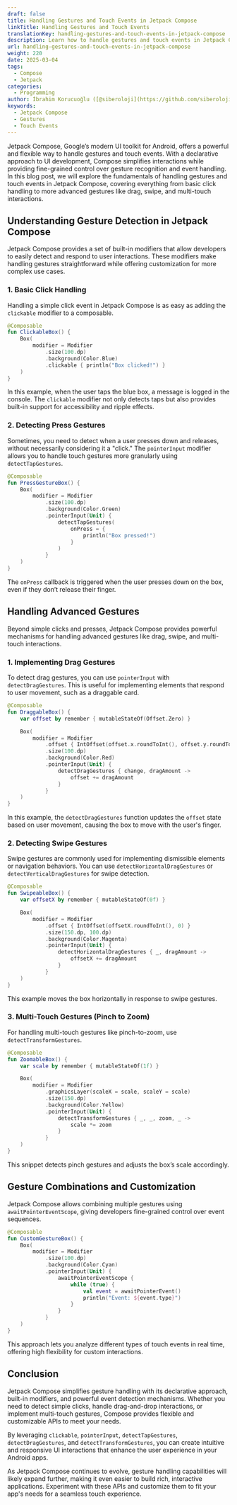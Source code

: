 ```yaml
---
draft: false
title: Handling Gestures and Touch Events in Jetpack Compose
linkTitle: Handling Gestures and Touch Events
translationKey: handling-gestures-and-touch-events-in-jetpack-compose
description: Learn how to handle gestures and touch events in Jetpack Compose
url: handling-gestures-and-touch-events-in-jetpack-compose
weight: 220
date: 2025-03-04
tags:
  - Compose
  - Jetpack
categories:
  - Programming
author: İbrahim Korucuoğlu ([@siberoloji](https://github.com/siberoloji))
keywords:
  - Jetpack Compose
  - Gestures
  - Touch Events
---
```

Jetpack Compose, Google’s modern UI toolkit for Android, offers a powerful and flexible way to handle gestures and touch events. With a declarative approach to UI development, Compose simplifies interactions while providing fine-grained control over gesture recognition and event handling. In this blog post, we will explore the fundamentals of handling gestures and touch events in Jetpack Compose, covering everything from basic click handling to more advanced gestures like drag, swipe, and multi-touch interactions.

## Understanding Gesture Detection in Jetpack Compose

Jetpack Compose provides a set of built-in modifiers that allow developers to easily detect and respond to user interactions. These modifiers make handling gestures straightforward while offering customization for more complex use cases.

### 1. Basic Click Handling

Handling a simple click event in Jetpack Compose is as easy as adding the `clickable` modifier to a composable.

```kotlin
@Composable
fun ClickableBox() {
    Box(
        modifier = Modifier
            .size(100.dp)
            .background(Color.Blue)
            .clickable { println("Box clicked!") }
    )
}
```

In this example, when the user taps the blue box, a message is logged in the console. The `clickable` modifier not only detects taps but also provides built-in support for accessibility and ripple effects.

### 2. Detecting Press Gestures

Sometimes, you need to detect when a user presses down and releases, without necessarily considering it a "click." The `pointerInput` modifier allows you to handle touch gestures more granularly using `detectTapGestures`.

```kotlin
@Composable
fun PressGestureBox() {
    Box(
        modifier = Modifier
            .size(100.dp)
            .background(Color.Green)
            .pointerInput(Unit) {
                detectTapGestures(
                    onPress = {
                        println("Box pressed!")
                    }
                )
            }
    )
}
```

The `onPress` callback is triggered when the user presses down on the box, even if they don’t release their finger.

## Handling Advanced Gestures

Beyond simple clicks and presses, Jetpack Compose provides powerful mechanisms for handling advanced gestures like drag, swipe, and multi-touch interactions.

### 1. Implementing Drag Gestures

To detect drag gestures, you can use `pointerInput` with `detectDragGestures`. This is useful for implementing elements that respond to user movement, such as a draggable card.

```kotlin
@Composable
fun DraggableBox() {
    var offset by remember { mutableStateOf(Offset.Zero) }

    Box(
        modifier = Modifier
            .offset { IntOffset(offset.x.roundToInt(), offset.y.roundToInt()) }
            .size(100.dp)
            .background(Color.Red)
            .pointerInput(Unit) {
                detectDragGestures { change, dragAmount ->
                    offset += dragAmount
                }
            }
    )
}
```

In this example, the `detectDragGestures` function updates the `offset` state based on user movement, causing the box to move with the user's finger.

### 2. Detecting Swipe Gestures

Swipe gestures are commonly used for implementing dismissible elements or navigation behaviors. You can use `detectHorizontalDragGestures` or `detectVerticalDragGestures` for swipe detection.

```kotlin
@Composable
fun SwipeableBox() {
    var offsetX by remember { mutableStateOf(0f) }

    Box(
        modifier = Modifier
            .offset { IntOffset(offsetX.roundToInt(), 0) }
            .size(150.dp, 100.dp)
            .background(Color.Magenta)
            .pointerInput(Unit) {
                detectHorizontalDragGestures { _, dragAmount ->
                    offsetX += dragAmount
                }
            }
    )
}
```

This example moves the box horizontally in response to swipe gestures.

### 3. Multi-Touch Gestures (Pinch to Zoom)

For handling multi-touch gestures like pinch-to-zoom, use `detectTransformGestures`.

```kotlin
@Composable
fun ZoomableBox() {
    var scale by remember { mutableStateOf(1f) }

    Box(
        modifier = Modifier
            .graphicsLayer(scaleX = scale, scaleY = scale)
            .size(150.dp)
            .background(Color.Yellow)
            .pointerInput(Unit) {
                detectTransformGestures { _, _, zoom, _ ->
                    scale *= zoom
                }
            }
    )
}
```

This snippet detects pinch gestures and adjusts the box’s scale accordingly.

## Gesture Combinations and Customization

Jetpack Compose allows combining multiple gestures using `awaitPointerEventScope`, giving developers fine-grained control over event sequences.

```kotlin
@Composable
fun CustomGestureBox() {
    Box(
        modifier = Modifier
            .size(100.dp)
            .background(Color.Cyan)
            .pointerInput(Unit) {
                awaitPointerEventScope {
                    while (true) {
                        val event = awaitPointerEvent()
                        println("Event: ${event.type}")
                    }
                }
            }
    )
}
```

This approach lets you analyze different types of touch events in real time, offering high flexibility for custom interactions.

## Conclusion

Jetpack Compose simplifies gesture handling with its declarative approach, built-in modifiers, and powerful event detection mechanisms. Whether you need to detect simple clicks, handle drag-and-drop interactions, or implement multi-touch gestures, Compose provides flexible and customizable APIs to meet your needs.

By leveraging `clickable`, `pointerInput`, `detectTapGestures`, `detectDragGestures`, and `detectTransformGestures`, you can create intuitive and responsive UI interactions that enhance the user experience in your Android apps.

As Jetpack Compose continues to evolve, gesture handling capabilities will likely expand further, making it even easier to build rich, interactive applications. Experiment with these APIs and customize them to fit your app's needs for a seamless touch experience.
